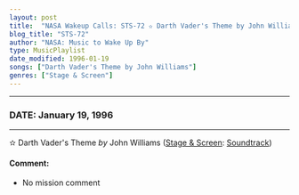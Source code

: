 ```yaml
---
layout: post
title:  "NASA Wakeup Calls: STS-72 ✫ Darth Vader's Theme by John Williams ✫ January 19, 1996"
blog_title: "STS-72"
author: "NASA: Music to Wake Up By"
type: MusicPlaylist
date_modified: 1996-01-19
songs: ["Darth Vader's Theme by John Williams"]
genres: ["Stage & Screen"]
---
```


----
### DATE: January 19, 1996
----
✫ Darth Vader's Theme *by* John Williams ([Stage & Screen](https://www.discogs.com/genre/Stage%20%26%20Screen): [Soundtrack](https://www.discogs.com/style/Soundtrack)) <a target="blank_" href="https://www.discogs.com/John-Williams-The-Imperial-March-Darth-Vaders-Theme/release/10774083">
    <i class="fas fa-compact-disc"
       title="Discogs entry for this song"
       alt="Discogs entry for this song"
       style="font-size: 1.1em;"></i></a>
    

#### Comment:
* No mission comment



<br/>
<center>
	<a target="_blank"
	   href="https://twitter.com/intent/tweet?hashtags=Space,NASA,Playlist,NASAWakeupCalls,SpaceProgram&text=🚀 {{ page.author}}, {{ page.title }}. {{ site.url }}{{ page.url }}&via=nasawakeupcalls"><i class="fab fa-twitter" title="Tweet this page" alt="Tweet this page" style="font-size: 1.3em;"></i></a>
	&nbsp; 	<i class="fas fa-user-astronaut" style="font-size: 1.5em;"></i> &nbsp;
    <a id="custom_amazon_link"
       type="amzn" search="#"
       category="popular music">
    <i class="fab fa-amazon" style="font-size: 1.3em;"></i></a>
</center>

<!-- Randomly resolve an individual entry from a song array -->
<script src="/assets/javascript/seedrandom.min.js"></script>
<script>
  var wake_me_up = ["Darth Vader's Theme by John Williams"];
  var prng = new Math.seedrandom();
  function randomSong() {
    song = wake_me_up[Math.floor(Math.random() * wake_me_up.length)];
    var amazon_link = document.getElementById("custom_amazon_link");
    amazon_link.setAttribute("search", song);
  }
  window.onload = randomSong();
</script>
